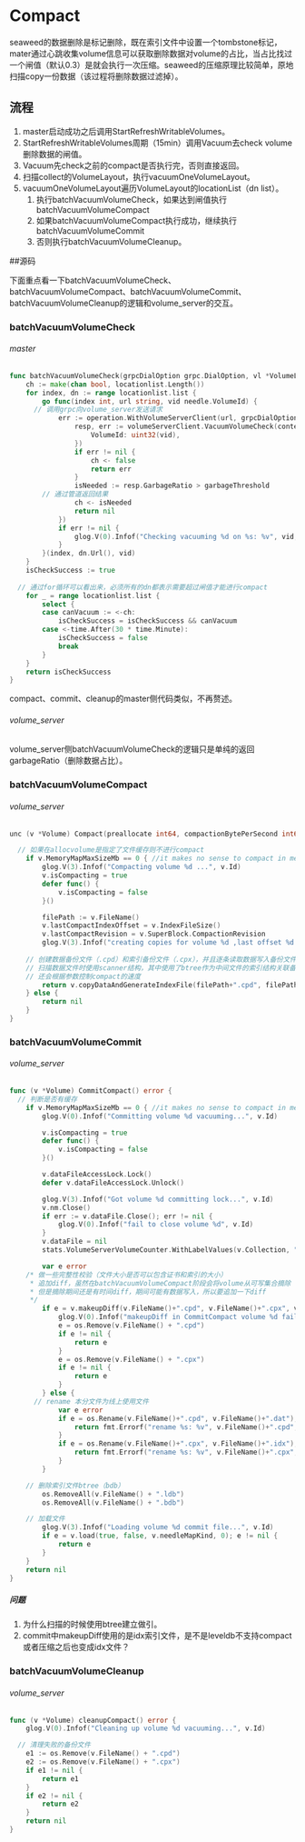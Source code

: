 # Compact

seaweed的数据删除是标记删除，既在索引文件中设置一个tombstone标记，mater通过心跳收集volume信息可以获取删除数据对volume的占比，当占比找过一个闸值（默认0.3）是就会执行一次压缩。seaweed的压缩原理比较简单，原地扫描copy一份数据（该过程将删除数据过滤掉）。

## 流程

1. master启动成功之后调用StartRefreshWritableVolumes。
2. StartRefreshWritableVolumes周期（15min）调用Vacuum去check volume删除数据的闸值。
3. Vacuum先check之前的compact是否执行完，否则直接返回。
4. 扫描collect的VolumeLayout，执行vacuumOneVolumeLayout。
5. vacuumOneVolumeLayout遍历VolumeLayout的locationList（dn list）。
   1. 执行batchVacuumVolumeCheck，如果达到闸值执行batchVacuumVolumeCompact
   2. 如果batchVacuumVolumeCompact执行成功，继续执行batchVacuumVolumeCommit
   3. 否则执行batchVacuumVolumeCleanup。

##源码

下面重点看一下batchVacuumVolumeCheck、batchVacuumVolumeCompact、batchVacuumVolumeCommit、batchVacuumVolumeCleanup的逻辑和volume_server的交互。

### batchVacuumVolumeCheck

###### master

```go
func batchVacuumVolumeCheck(grpcDialOption grpc.DialOption, vl *VolumeLayout, vid needle.VolumeId, locationlist *VolumeLocationList, garbageThreshold float64) bool {
	ch := make(chan bool, locationlist.Length())
	for index, dn := range locationlist.list {
		go func(index int, url string, vid needle.VolumeId) {
      // 调用grpc向volume_server发送请求
			err := operation.WithVolumeServerClient(url, grpcDialOption, func(volumeServerClient volume_server_pb.VolumeServerClient) error {
				resp, err := volumeServerClient.VacuumVolumeCheck(context.Background(), &volume_server_pb.VacuumVolumeCheckRequest{
					VolumeId: uint32(vid),
				})
				if err != nil {
					ch <- false
					return err
				}
				isNeeded := resp.GarbageRatio > garbageThreshold
        // 通过管道返回结果
				ch <- isNeeded
				return nil
			})
			if err != nil {
				glog.V(0).Infof("Checking vacuuming %d on %s: %v", vid, url, err)
			}
		}(index, dn.Url(), vid)
	}
	isCheckSuccess := true
  
  // 通过for循环可以看出来，必须所有的dn都表示需要超过闸值才能进行compact
	for _ = range locationlist.list {
		select {
		case canVacuum := <-ch:
			isCheckSuccess = isCheckSuccess && canVacuum
		case <-time.After(30 * time.Minute):
			isCheckSuccess = false
			break
		}
	}
	return isCheckSuccess
}
```

compact、commit、cleanup的master侧代码类似，不再赘述。

###### volume_server

volume_server侧batchVacuumVolumeCheck的逻辑只是单纯的返回garbageRatio（删除数据占比）。



### batchVacuumVolumeCompact

###### volume_server

```go
unc (v *Volume) Compact(preallocate int64, compactionBytePerSecond int64) error {

  // 如果在allocvolume是指定了文件缓存则不进行compact
	if v.MemoryMapMaxSizeMb == 0 { //it makes no sense to compact in memory
		glog.V(3).Infof("Compacting volume %d ...", v.Id)
		v.isCompacting = true
		defer func() {
			v.isCompacting = false
		}()

		filePath := v.FileName()
		v.lastCompactIndexOffset = v.IndexFileSize()
		v.lastCompactRevision = v.SuperBlock.CompactionRevision
		glog.V(3).Infof("creating copies for volume %d ,last offset %d...", v.Id, v.lastCompactIndexOffset)
    
    // 创建数据备份文件（.cpd）和索引备份文件（.cpx），并且逐条读取数据写入备份文件
    // 扫描数据文件时使用scanner结构，其中使用了btree作为中间文件的索引结构关联备份索引文件？为啥呢
    // 还会根据参数控制compact的速度
		return v.copyDataAndGenerateIndexFile(filePath+".cpd", filePath+".cpx", preallocate, compactionBytePerSecond)
	} else {
		return nil
	}
}
```



### batchVacuumVolumeCommit

###### volume_server

```go
func (v *Volume) CommitCompact() error {
  // 判断是否有缓存
	if v.MemoryMapMaxSizeMb == 0 { //it makes no sense to compact in memory
		glog.V(0).Infof("Committing volume %d vacuuming...", v.Id)

		v.isCompacting = true
		defer func() {
			v.isCompacting = false
		}()

		v.dataFileAccessLock.Lock()
		defer v.dataFileAccessLock.Unlock()

		glog.V(3).Infof("Got volume %d committing lock...", v.Id)
		v.nm.Close()
		if err := v.dataFile.Close(); err != nil {
			glog.V(0).Infof("fail to close volume %d", v.Id)
		}
		v.dataFile = nil
		stats.VolumeServerVolumeCounter.WithLabelValues(v.Collection, "volume").Dec()

		var e error
    /* 做一些完整性校验（文件大小是否可以包含证书和索引的大小）
     * 追加diff，虽然在batchVacuumVolumeCompact阶段会将volume从可写集合摘除（master侧逻辑）
     * 但是摘除期间还是有时间diff，期间可能有数据写入，所以要追加一下diff
     */
		if e = v.makeupDiff(v.FileName()+".cpd", v.FileName()+".cpx", v.FileName()+".dat", v.FileName()+".idx"); e != nil {
			glog.V(0).Infof("makeupDiff in CommitCompact volume %d failed %v", v.Id, e)
			e = os.Remove(v.FileName() + ".cpd")
			if e != nil {
				return e
			}
			e = os.Remove(v.FileName() + ".cpx")
			if e != nil {
				return e
			}
		} else {
      // rename 本分文件为线上使用文件
			var e error
			if e = os.Rename(v.FileName()+".cpd", v.FileName()+".dat"); e != nil {
				return fmt.Errorf("rename %s: %v", v.FileName()+".cpd", e)
			}
			if e = os.Rename(v.FileName()+".cpx", v.FileName()+".idx"); e != nil {
				return fmt.Errorf("rename %s: %v", v.FileName()+".cpx", e)
			}
		}

    // 删除索引文件btree（bdb）
		os.RemoveAll(v.FileName() + ".ldb")
		os.RemoveAll(v.FileName() + ".bdb")

    // 加载文件
		glog.V(3).Infof("Loading volume %d commit file...", v.Id)
		if e = v.load(true, false, v.needleMapKind, 0); e != nil {
			return e
		}
	}
	return nil
}
```

##### 问题

1. 为什么扫描的时候使用btree建立做引。
2. commit中makeupDiff使用的是idx索引文件，是不是leveldb不支持compact或者压缩之后也变成idx文件？

### batchVacuumVolumeCleanup

###### volume_server

```go
func (v *Volume) cleanupCompact() error {
	glog.V(0).Infof("Cleaning up volume %d vacuuming...", v.Id)

  // 清理失败的备份文件
	e1 := os.Remove(v.FileName() + ".cpd")
	e2 := os.Remove(v.FileName() + ".cpx")
	if e1 != nil {
		return e1
	}
	if e2 != nil {
		return e2
	}
	return nil
}
```